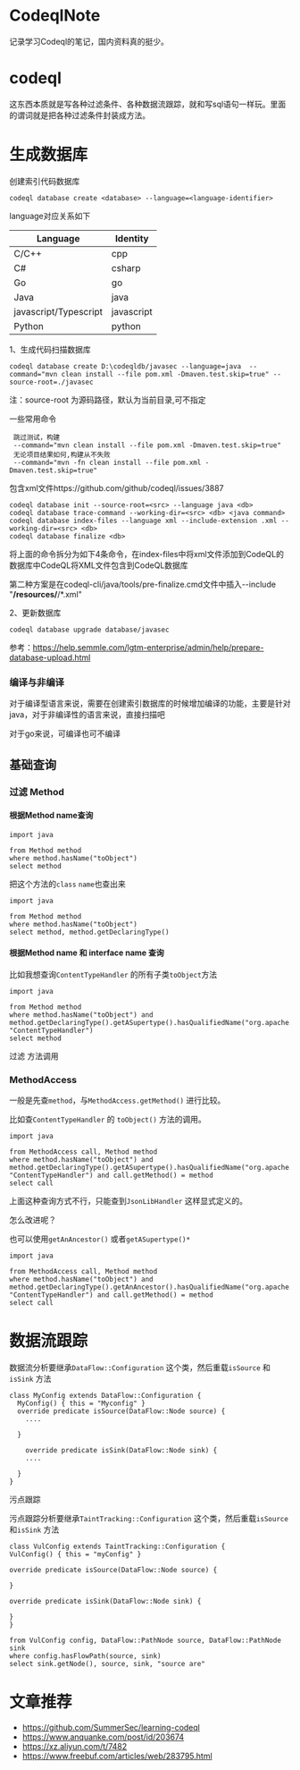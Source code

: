 # CodeqlNote
记录学习Codeql的笔记，国内资料真的挺少。







# codeql

这东西本质就是写各种过滤条件、各种数据流跟踪，就和写sql语句一样玩。里面的谓词就是把各种过滤条件封装成方法。



# 生成数据库

创建索引代码数据库

```
codeql database create <database> --language=<language-identifier>
```
language对应关系如下


| Language              | Identity   |
| --------------------- | ---------- |
| C/C++                 | cpp        |
| C#                    | csharp     |
| Go                    | go         |
| Java                  | java       |
| javascript/Typescript | javascript |
| Python                | python     |



1、生成代码扫描数据库

```
codeql database create D:\codeqldb/javasec --language=java  --command="mvn clean install --file pom.xml -Dmaven.test.skip=true" --source-root=./javasec
```

注：source-root 为源码路径，默认为当前目录,可不指定

一些常用命令

```
 跳过测试，构建
 --command="mvn clean install --file pom.xml -Dmaven.test.skip=true"
 无论项目结果如何,构建从不失败
 --command="mvn -fn clean install --file pom.xml -Dmaven.test.skip=true"
```





包含xml文件https://github.com/github/codeql/issues/3887



```
codeql database init --source-root=<src> --language java <db>
codeql database trace-command --working-dir=<src> <db> <java command>
codeql database index-files --language xml --include-extension .xml --working-dir=<src> <db>
codeql database finalize <db>
```

将上面的命令拆分为如下4条命令，在index-files中将xml文件添加到CodeQL的数据库中CodeQL将XML文件包含到CodeQL数据库

第二种方案是在codeql-cli/java/tools/pre-finalize.cmd文件中插入--include "**/resources/**/*.xml"



2、更新数据库

```
codeql database upgrade database/javasec
```



参考：https://help.semmle.com/lgtm-enterprise/admin/help/prepare-database-upload.html



### 编译与非编译

对于编译型语言来说，需要在创建索引数据库的时候增加编译的功能，主要是针对java，对于非编译性的语言来说，直接扫描吧

对于go来说，可编译也可不编译



## 基础查询



### 过滤 Method

#### 根据Method name查询

```
import java

from Method method
where method.hasName("toObject")
select method
```

把这个方法的`class` `name`也查出来

```
import java

from Method method
where method.hasName("toObject")
select method, method.getDeclaringType()
```

#### 根据Method name 和 interface name 查询

比如我想查询`ContentTypeHandler` 的所有子类`toObject`方法

```
import java

from Method method
where method.hasName("toObject") and method.getDeclaringType().getASupertype().hasQualifiedName("org.apache.struts2.rest.handler", "ContentTypeHandler")
select method
```



过滤 方法调用

### MethodAccess

一般是先查`method`，与`MethodAccess.getMethod()` 进行比较。

比如查`ContentTypeHandler` 的 `toObject()` 方法的调用。

```
import java

from MethodAccess call, Method method
where method.hasName("toObject") and method.getDeclaringType().getASupertype().hasQualifiedName("org.apache.struts2.rest.handler", "ContentTypeHandler") and call.getMethod() = method
select call
```

上面这种查询方式不行，只能查到`JsonLibHandler` 这样显式定义的。

怎么改进呢？

也可以使用`getAnAncestor()` 或者`getASupertype()*`

```
import java

from MethodAccess call, Method method
where method.hasName("toObject") and method.getDeclaringType().getAnAncestor().hasQualifiedName("org.apache.struts2.rest.handler", "ContentTypeHandler") and call.getMethod() = method
select call
```





# 数据流跟踪

数据流分析要继承`DataFlow::Configuration` 这个类，然后重载`isSource` 和`isSink` 方法



```
class MyConfig extends DataFlow::Configuration {
  MyConfig() { this = "Myconfig" }
  override predicate isSource(DataFlow::Node source) {
    ....
    
  }

    override predicate isSink(DataFlow::Node sink) {
    ....
    
  }
}
```



污点跟踪

污点跟踪分析要继承`TaintTracking::Configuration` 这个类，然后重载`isSource` 和`isSink` 方法

```
class VulConfig extends TaintTracking::Configuration {
VulConfig() { this = "myConfig" }

override predicate isSource(DataFlow::Node source) {

}

override predicate isSink(DataFlow::Node sink) {

}
}

from VulConfig config, DataFlow::PathNode source, DataFlow::PathNode sink
where config.hasFlowPath(source, sink)
select sink.getNode(), source, sink, "source are"
```















# 文章推荐



- https://github.com/SummerSec/learning-codeql
- https://www.anquanke.com/post/id/203674
- https://xz.aliyun.com/t/7482
- https://www.freebuf.com/articles/web/283795.html



